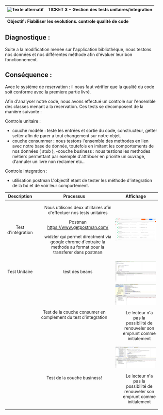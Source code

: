 |![Texte alternatif](images/feature3/imageiconea.jpg)|__TICKET 3 - Gestion des tests unitaires/integration__
|:-------------------:|:-------------------:|

 |Objectif : Fiabiliser les evolutions. controle qualité de code|
 | :------------: |
  

Diagnostique :
-------------------

Suite a la modification menée sur l'application bibliothèque, nous testons nos données et nos différentes méthode afin d'évaluer 
leur bon fonctionnement.


Conséquence :
-------------------

Avec le système de reservation  : il nous faut vérifier que la qualité du code soit conforme avec la premiere partie livré.


Afin d'analyser notre code, 
nous avons effectué un controle sur l'ensemble des classes menant a la reservation.
Ces tests se décomposent de la manière suivante : 

Controle unitaire : 
- couche modèle : teste les entrées et sortie du code, constructeur, getter setter afin de parer a tout changement sur notre objet.
- couche consummer : nous testons l'ensemble des methodes en lien avec notre base de donnée, toutefois en imitant les comportements de nos données ( stub ),
-couche business : nous testions les methodes métiers permettant par exemple d'attribuer en priorité un ouvrage, d'annuler un livre non reclamer etc.. 


Controle Integration :
- utilisation postman 
L'objectif etant de tester les méthode d'integration de la bd et de voir leur comportement.



| Description         |     Processus  |       Affichage |
| :------------: | :-------------: | :-------------: |
|Test d'intégration |   <ul>Nous utilisons deux utilitaires afin d'effectuer nos tests unitaires </ul><ul>Postman https://www.getpostman.com/</ul> <ul>widzler qui permet directment via google chrome d'extraire la methode au format pour la transferer dans postman</ul>   |        ![Texte alternatif](images/feature3/postman.png) |
| Test Unitaire    |   <ul>test des beans </ul> |      ![Texte alternatif](images/feature3/bean.png) |
|      |    Test de la couche consumer en complement du test d'integration  |![Texte alternatif](images/feature3/consumer.png)<ul>Le lecteur n'a pas la possibilité de renouveler son emprunt comme initialement|
|      |    Test de la couche business! |![Texte alternatif](images/feature3/business.png)<ul>Le lecteur n'a pas la possibilité de renouveler son emprunt comme initialement|






  
  
  


